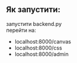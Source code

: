 ## Як запустити:
запустити backend.py  
перейти на:  
 - localhost:8000/canvas
 - localhost:8000/css
 - localhost:8000/admin